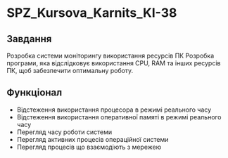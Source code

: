 # SPZ_Kursova_Karnits_KI-38

## Завдання
Розробка системи моніторингу використання ресурсів ПК
Розробка програми, яка відслідковує використання CPU, RAM та інших ресурсів ПК, щоб забезпечити оптимальну роботу.

## Функціонал

- Відстеження використання процесора в режимі реального часу
- Відстеження використання оперативної памяті в режимі реального часу
- Перегляд часу роботи системи
- Перегляд активних процесів операційної системи
- Перегляд процесів що взаємодіють з мережею
